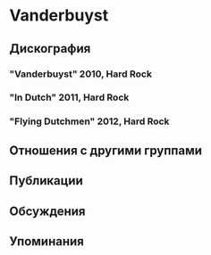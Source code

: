 # Vanderbuyst



## Дискография

### "Vanderbuyst" 2010, Hard Rock



### "In Dutch" 2011, Hard Rock



### "Flying Dutchmen" 2012, Hard Rock




## Отношения с другими группами


## Публикации


## Обсуждения


## Упоминания

